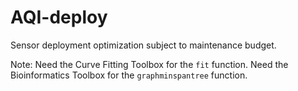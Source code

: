 # AQI-deploy
Sensor deployment optimization subject to maintenance budget.

Note: Need the Curve Fitting Toolbox for the `fit` function.  Need the Bioinformatics Toolbox for the `graphminspantree` function.